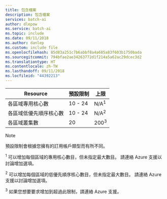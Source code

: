 ```yaml
---
title: 包含檔案
description: 包含檔案
services: batch-ai
author: dlepow
ms.service: batch-ai
ms.topic: include
ms.date: 09/11/2018
ms.author: danlep
ms.custom: include file
ms.openlocfilehash: 85d83a251c7b6abbf8a4a685a83f603b1750bada
ms.sourcegitcommit: 794bfae2ae34263772d1f214a5a62ac29dcec3d2
ms.translationtype: HT
ms.contentlocale: zh-TW
ms.lasthandoff: 09/11/2018
ms.locfileid: "44392213"
---
```

| **Resource** | **預設限制** | **上限** |
| --- | --- | --- |
| 各區域專用核心數 | 10 - 24 | N/A<sup>1</sup> |
| 各區域低優先順序核心數 | 10 - 24 | N/A<sup>2</sup> |
| 各區域叢集數 | 20 | 200<sup>3</sup> |

> [!NOTE]
> 預設限制會根據您擁有的訂用帳戶類型而有所不同。

<sup>1</sup> 可以增加每個區域的專用核心數目，但未指定最大數目。 請連絡 Azure 支援以討論增加選項。

<sup>2</sup> 可以增加每個區域的低優先順序核心數目，但未指定最大數目。 請連絡 Azure 支援以討論增加選項。

<sup>3</sup> 如果您想要要求增加到超過此限制，請連絡 Azure 支援。
